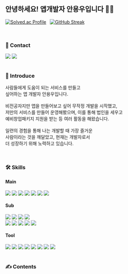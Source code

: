 ## 안녕하세요! 앱개발자 안용우입니다 👋👋

<div>
  
  [![Solved.ac Profile](http://mazassumnida.wtf/api/v2/generate_badge?boj=dyddn2015)](https://solved.ac/dyddn2015/)
  &nbsp;
  [![GitHub Streak](https://streak-stats.demolab.com?user=YongWoo-8933&locale=ko&date_format=%5BY.%5Dn.j&theme=dark&card_width=400&card_height=160&hide_longest_streak=true)](https://git.io/streak-stats)
</div>

<br>

### 🔎 Contact

<div>
  <a href="https://velog.io/@dyddn2015/posts"><img src="https://img.shields.io/badge/Tech Blog-d14836?style=flat&logo=Velog&logoColor=white&color=#79D9B6"/></a>
  <a href=""><img src="https://img.shields.io/badge/dyddn2015@gmail.com-d14836?style=flat&logo=Gmail&logoColor=white"/></a>
</div>

<br>

### 🙋 Introduce

사람들에게 도움이 되는 서비스를 만들고<br>
싶어하는 앱 개발자 안용우입니다.<br>
<br>
비전공자지만 앱을 만들어보고 싶어 무작정 개발을 시작했고,<br>
저만의 서비스를 만들어 운영해봤으며, 이를 통해 법인을 세우고 <br>
예비창업패키지 지원을 받는 등 여러 활동을 해왔습니다.<br>
<br>
일련의 경험을 통해 나는 개발할 때 가장 즐거운<br>
사람이라는 것을 깨달았고, 현재는 개발자로서 <br>
더 성장하기 위해 노력하고 있습니다.

<br>

### 🛠 Skills

#### Main
<div>
  <img src="https://img.shields.io/badge/Android-3DDC84?style=flat&logo=Android&logoColor=white"/>
  <img src="https://img.shields.io/badge/Flutter-02569B?style=flat&logo=Flutter&logoColor=white"/>
  <img src="https://img.shields.io/badge/Kotlin-7F52FF?style=flat&logo=Kotlin&logoColor=white"/>
  <img src="https://img.shields.io/badge/Dart-0175C2?style=flat&logo=Dart&logoColor=white"/>
  <img src="https://img.shields.io/badge/Jetpack--Compose-4285F4?style=flat&logo=JetpackCompose&logoColor=white"/>
  <img src="https://img.shields.io/badge/Gradle-02303A?style=flat&logo=Gradle&logoColor=white"/>
  <img src="https://img.shields.io/badge/Python-3776AB?style=flat&logo=Python&logoColor=white"/>
  
</div>

#### Sub
<div>
  <img src="https://img.shields.io/badge/Swift-F05138?style=flat&logo=Swift&logoColor=white"/>
  <img src="https://img.shields.io/badge/iOS-000000?style=flat&logo=iOS&logoColor=white"/>
  <img src="https://img.shields.io/badge/Django-092E20?style=flat&logo=Django&logoColor=white"/>
  <img src="https://img.shields.io/badge/Swagger-85EA2D?style=flat&logo=Swagger&logoColor=white"/>
  
</div>

<div>
  <img src="https://img.shields.io/badge/Amazon--EC2-FF9900?style=flat&logo=AmazonEC2&logoColor=white"/>
  <img src="https://img.shields.io/badge/Amazon--RDS-527FFF?style=flat&logo=AmazonRDS&logoColor=white"/>
  <img src="https://img.shields.io/badge/Amazon--S3-569A31?style=flat&logo=AmazonS3&logoColor=white"/>
  <img src="https://img.shields.io/badge/Ubuntu-E95420?style=flat&logo=Ubuntu&logoColor=white"/>
  <img src="https://img.shields.io/badge/Docker-2496ED?style=flat&logo=Docker&logoColor=white"/>
  
</div>

#### Tool
<div>
  <img src="https://img.shields.io/badge/Android--Studio-3DDC84?style=flat&logo=Android--Studio&logoColor=white"/>
  <img src="https://img.shields.io/badge/XCode-147EFB?style=flat&logo=XCode&logoColor=white"/>
  <img src="https://img.shields.io/badge/Pycharm-000000?style=flat&logo=Pycharm&logoColor=white"/>
  <img src="https://img.shields.io/badge/Figma-F24E1E?style=flat&logo=Figma&logoColor=white"/>
  <img src="https://img.shields.io/badge/Git-F05032?style=flat&logo=Git&logoColor=white"/>
  <img src="https://img.shields.io/badge/Postman-FF6C37?style=flat&logo=Postman&logoColor=white"/>
  <img src="https://img.shields.io/badge/Notion-000000?style=flat&logo=Notion&logoColor=white"/>
  <img src="https://img.shields.io/badge/Sourcetree-0052CC?style=flat&logo=Sourcetree&logoColor=white"/>
  
</div>

<br>

### ✍ Contents

